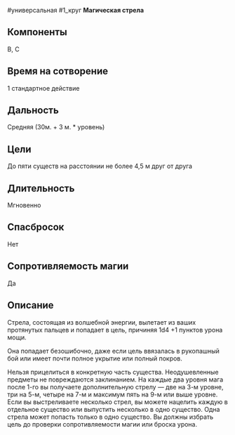 #универсальная
#1_круг
**Магическая стрела**

## Компоненты
В, С

## Время на сотворение
1 стандартное действие

## Дальность
Средняя (30м. + 3 м. * уровень)

## Цели
До пяти существ на расстоянии не более 4,5 м друг от друга

## Длительность
Мгновенно

## Спасбросок
Нет

## Сопротивляемость магии
Да

## Описание
Стрела, состоящая из волшебной энергии, вылетает из ваших протянутых пальцев и попадает в цель, причиняя 1d4 +1 пунктов урона мощи.

Она попадает безошибочно, даже если цель ввязалась в рукопашный бой или имеет почти полное укрытие или полный покров.

Нельзя прицелиться в конкретную часть существа. Неодушевленные предметы не повреждаются заклинанием. На каждые два уровня мага после 1-го вы получаете дополнительную стрелу — две на 3-м уровне, три на 5-м, четыре на 7-м и максимум пять на 9-м или выше уровне. Если вы выстреливаете несколько стрел, вы можете нацелить каждую в отдельное существо или выпустить несколько в одно существо. Одна стрела может попасть только в одно существо. Вы должны избрать цель до проверки сопротивляемости магии или броска урона.